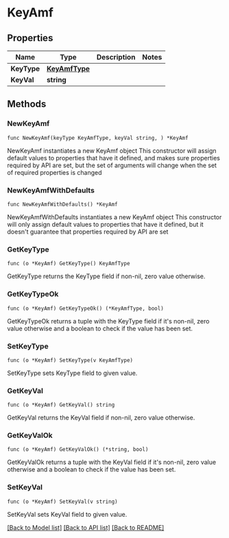 # KeyAmf

## Properties

Name | Type | Description | Notes
------------ | ------------- | ------------- | -------------
**KeyType** | [**KeyAmfType**](KeyAmfType.md) |  | 
**KeyVal** | **string** |  | 

## Methods

### NewKeyAmf

`func NewKeyAmf(keyType KeyAmfType, keyVal string, ) *KeyAmf`

NewKeyAmf instantiates a new KeyAmf object
This constructor will assign default values to properties that have it defined,
and makes sure properties required by API are set, but the set of arguments
will change when the set of required properties is changed

### NewKeyAmfWithDefaults

`func NewKeyAmfWithDefaults() *KeyAmf`

NewKeyAmfWithDefaults instantiates a new KeyAmf object
This constructor will only assign default values to properties that have it defined,
but it doesn't guarantee that properties required by API are set

### GetKeyType

`func (o *KeyAmf) GetKeyType() KeyAmfType`

GetKeyType returns the KeyType field if non-nil, zero value otherwise.

### GetKeyTypeOk

`func (o *KeyAmf) GetKeyTypeOk() (*KeyAmfType, bool)`

GetKeyTypeOk returns a tuple with the KeyType field if it's non-nil, zero value otherwise
and a boolean to check if the value has been set.

### SetKeyType

`func (o *KeyAmf) SetKeyType(v KeyAmfType)`

SetKeyType sets KeyType field to given value.


### GetKeyVal

`func (o *KeyAmf) GetKeyVal() string`

GetKeyVal returns the KeyVal field if non-nil, zero value otherwise.

### GetKeyValOk

`func (o *KeyAmf) GetKeyValOk() (*string, bool)`

GetKeyValOk returns a tuple with the KeyVal field if it's non-nil, zero value otherwise
and a boolean to check if the value has been set.

### SetKeyVal

`func (o *KeyAmf) SetKeyVal(v string)`

SetKeyVal sets KeyVal field to given value.



[[Back to Model list]](../README.md#documentation-for-models) [[Back to API list]](../README.md#documentation-for-api-endpoints) [[Back to README]](../README.md)


